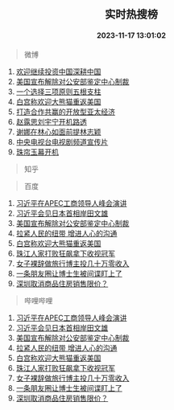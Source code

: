 <div align="center"><h2>实时热搜榜</h2><h4>2023-11-17 13:01:02</h4></div>

> 微博  

1. [欢迎继续投资中国深耕中国](https://s.weibo.com/weibo?q=%23%E6%AC%A2%E8%BF%8E%E7%BB%A7%E7%BB%AD%E6%8A%95%E8%B5%84%E4%B8%AD%E5%9B%BD%E6%B7%B1%E8%80%95%E4%B8%AD%E5%9B%BD%23&t=31&band_rank=1&Refer=top)<br />
2. [美国宣布解除对公安部鉴定中心制裁](https://s.weibo.com/weibo?q=%23%E7%BE%8E%E5%9B%BD%E5%AE%A3%E5%B8%83%E8%A7%A3%E9%99%A4%E5%AF%B9%E5%85%AC%E5%AE%89%E9%83%A8%E9%89%B4%E5%AE%9A%E4%B8%AD%E5%BF%83%E5%88%B6%E8%A3%81%23&t=31&band_rank=2&Refer=top)<br />
3. [一个选择三项原则五根支柱](https://s.weibo.com/weibo?q=%23%E4%B8%80%E4%B8%AA%E9%80%89%E6%8B%A9%E4%B8%89%E9%A1%B9%E5%8E%9F%E5%88%99%E4%BA%94%E6%A0%B9%E6%94%AF%E6%9F%B1%23&t=31&band_rank=3&Refer=top)<br />
4. [白宫称欢迎大熊猫重返美国](https://s.weibo.com/weibo?q=%23%E7%99%BD%E5%AE%AB%E7%A7%B0%E6%AC%A2%E8%BF%8E%E5%A4%A7%E7%86%8A%E7%8C%AB%E9%87%8D%E8%BF%94%E7%BE%8E%E5%9B%BD%23&t=31&band_rank=4&Refer=top)<br />
5. [打造合作共赢的开放型亚太经济](https://s.weibo.com/weibo?q=%23%E6%89%93%E9%80%A0%E5%90%88%E4%BD%9C%E5%85%B1%E8%B5%A2%E7%9A%84%E5%BC%80%E6%94%BE%E5%9E%8B%E4%BA%9A%E5%A4%AA%E7%BB%8F%E6%B5%8E%23&t=31&band_rank=5&Refer=top)<br />
6. [赵露思刘宇宁开机路透](https://s.weibo.com/weibo?q=%23%E8%B5%B5%E9%9C%B2%E6%80%9D%E5%88%98%E5%AE%87%E5%AE%81%E5%BC%80%E6%9C%BA%E8%B7%AF%E9%80%8F%23&t=31&band_rank=6&Refer=top)<br />
7. [谢娜在林心如面前提林志颖](https://s.weibo.com/weibo?q=%23%E8%B0%A2%E5%A8%9C%E5%9C%A8%E6%9E%97%E5%BF%83%E5%A6%82%E9%9D%A2%E5%89%8D%E6%8F%90%E6%9E%97%E5%BF%97%E9%A2%96%23&t=31&band_rank=7&Refer=top)<br />
8. [中央电视台电视剧频道宣传片](https://s.weibo.com/weibo?q=%23%E4%B8%AD%E5%A4%AE%E7%94%B5%E8%A7%86%E5%8F%B0%E7%94%B5%E8%A7%86%E5%89%A7%E9%A2%91%E9%81%93%E5%AE%A3%E4%BC%A0%E7%89%87%23&t=31&band_rank=8&Refer=top)<br />
9. [珠帘玉幕开机](https://s.weibo.com/weibo?q=%E7%8F%A0%E5%B8%98%E7%8E%89%E5%B9%95%E5%BC%80%E6%9C%BA&t=31&band_rank=9&Refer=top)<br />

> 知乎  


> 百度  

1. [习近平在APEC工商领导人峰会演讲](https://www.baidu.com/s?wd=%E4%B9%A0%E8%BF%91%E5%B9%B3%E5%9C%A8APEC%E5%B7%A5%E5%95%86%E9%A2%86%E5%AF%BC%E4%BA%BA%E5%B3%B0%E4%BC%9A%E6%BC%94%E8%AE%B2&sa=fyb_news&rsv_dl=fyb_news)<br />
2. [习近平会见日本首相岸田文雄](https://www.baidu.com/s?wd=%E4%B9%A0%E8%BF%91%E5%B9%B3%E4%BC%9A%E8%A7%81%E6%97%A5%E6%9C%AC%E9%A6%96%E7%9B%B8%E5%B2%B8%E7%94%B0%E6%96%87%E9%9B%84&sa=fyb_news&rsv_dl=fyb_news)<br />
3. [美国宣布解除对公安部鉴定中心制裁](https://www.baidu.com/s?wd=%E7%BE%8E%E5%9B%BD%E5%AE%A3%E5%B8%83%E8%A7%A3%E9%99%A4%E5%AF%B9%E5%85%AC%E5%AE%89%E9%83%A8%E9%89%B4%E5%AE%9A%E4%B8%AD%E5%BF%83%E5%88%B6%E8%A3%81&sa=fyb_news&rsv_dl=fyb_news)<br />
4. [拉紧人民的纽带 增进人心的沟通](https://www.baidu.com/s?wd=%E6%8B%89%E7%B4%A7%E4%BA%BA%E6%B0%91%E7%9A%84%E7%BA%BD%E5%B8%A6+%E5%A2%9E%E8%BF%9B%E4%BA%BA%E5%BF%83%E7%9A%84%E6%B2%9F%E9%80%9A&sa=fyb_news&rsv_dl=fyb_news)<br />
5. [白宫称欢迎大熊猫重返美国](https://www.baidu.com/s?wd=%E7%99%BD%E5%AE%AB%E7%A7%B0%E6%AC%A2%E8%BF%8E%E5%A4%A7%E7%86%8A%E7%8C%AB%E9%87%8D%E8%BF%94%E7%BE%8E%E5%9B%BD&sa=fyb_news&rsv_dl=fyb_news)<br />
6. [珠江人家打败狂飙拿下收视冠军](https://www.baidu.com/s?wd=%E7%8F%A0%E6%B1%9F%E4%BA%BA%E5%AE%B6%E6%89%93%E8%B4%A5%E7%8B%82%E9%A3%99%E6%8B%BF%E4%B8%8B%E6%94%B6%E8%A7%86%E5%86%A0%E5%86%9B&sa=fyb_news&rsv_dl=fyb_news)<br />
7. [女子裸辞做旅行博主投几十万零收入](https://www.baidu.com/s?wd=%E5%A5%B3%E5%AD%90%E8%A3%B8%E8%BE%9E%E5%81%9A%E6%97%85%E8%A1%8C%E5%8D%9A%E4%B8%BB%E6%8A%95%E5%87%A0%E5%8D%81%E4%B8%87%E9%9B%B6%E6%94%B6%E5%85%A5&sa=fyb_news&rsv_dl=fyb_news)<br />
8. [一条朋友圈让博士生被间谍盯上了](https://www.baidu.com/s?wd=%E4%B8%80%E6%9D%A1%E6%9C%8B%E5%8F%8B%E5%9C%88%E8%AE%A9%E5%8D%9A%E5%A3%AB%E7%94%9F%E8%A2%AB%E9%97%B4%E8%B0%8D%E7%9B%AF%E4%B8%8A%E4%BA%86&sa=fyb_news&rsv_dl=fyb_news)<br />
9. [深圳取消商品住房销售限价？](https://www.baidu.com/s?wd=%E6%B7%B1%E5%9C%B3%E5%8F%96%E6%B6%88%E5%95%86%E5%93%81%E4%BD%8F%E6%88%BF%E9%94%80%E5%94%AE%E9%99%90%E4%BB%B7%EF%BC%9F&sa=fyb_news&rsv_dl=fyb_news)<br />

> 哔哩哔哩  

1. [习近平在APEC工商领导人峰会演讲](https://www.baidu.com/s?wd=%E4%B9%A0%E8%BF%91%E5%B9%B3%E5%9C%A8APEC%E5%B7%A5%E5%95%86%E9%A2%86%E5%AF%BC%E4%BA%BA%E5%B3%B0%E4%BC%9A%E6%BC%94%E8%AE%B2&sa=fyb_news&rsv_dl=fyb_news)<br />
2. [习近平会见日本首相岸田文雄](https://www.baidu.com/s?wd=%E4%B9%A0%E8%BF%91%E5%B9%B3%E4%BC%9A%E8%A7%81%E6%97%A5%E6%9C%AC%E9%A6%96%E7%9B%B8%E5%B2%B8%E7%94%B0%E6%96%87%E9%9B%84&sa=fyb_news&rsv_dl=fyb_news)<br />
3. [美国宣布解除对公安部鉴定中心制裁](https://www.baidu.com/s?wd=%E7%BE%8E%E5%9B%BD%E5%AE%A3%E5%B8%83%E8%A7%A3%E9%99%A4%E5%AF%B9%E5%85%AC%E5%AE%89%E9%83%A8%E9%89%B4%E5%AE%9A%E4%B8%AD%E5%BF%83%E5%88%B6%E8%A3%81&sa=fyb_news&rsv_dl=fyb_news)<br />
4. [拉紧人民的纽带 增进人心的沟通](https://www.baidu.com/s?wd=%E6%8B%89%E7%B4%A7%E4%BA%BA%E6%B0%91%E7%9A%84%E7%BA%BD%E5%B8%A6+%E5%A2%9E%E8%BF%9B%E4%BA%BA%E5%BF%83%E7%9A%84%E6%B2%9F%E9%80%9A&sa=fyb_news&rsv_dl=fyb_news)<br />
5. [白宫称欢迎大熊猫重返美国](https://www.baidu.com/s?wd=%E7%99%BD%E5%AE%AB%E7%A7%B0%E6%AC%A2%E8%BF%8E%E5%A4%A7%E7%86%8A%E7%8C%AB%E9%87%8D%E8%BF%94%E7%BE%8E%E5%9B%BD&sa=fyb_news&rsv_dl=fyb_news)<br />
6. [珠江人家打败狂飙拿下收视冠军](https://www.baidu.com/s?wd=%E7%8F%A0%E6%B1%9F%E4%BA%BA%E5%AE%B6%E6%89%93%E8%B4%A5%E7%8B%82%E9%A3%99%E6%8B%BF%E4%B8%8B%E6%94%B6%E8%A7%86%E5%86%A0%E5%86%9B&sa=fyb_news&rsv_dl=fyb_news)<br />
7. [女子裸辞做旅行博主投几十万零收入](https://www.baidu.com/s?wd=%E5%A5%B3%E5%AD%90%E8%A3%B8%E8%BE%9E%E5%81%9A%E6%97%85%E8%A1%8C%E5%8D%9A%E4%B8%BB%E6%8A%95%E5%87%A0%E5%8D%81%E4%B8%87%E9%9B%B6%E6%94%B6%E5%85%A5&sa=fyb_news&rsv_dl=fyb_news)<br />
8. [一条朋友圈让博士生被间谍盯上了](https://www.baidu.com/s?wd=%E4%B8%80%E6%9D%A1%E6%9C%8B%E5%8F%8B%E5%9C%88%E8%AE%A9%E5%8D%9A%E5%A3%AB%E7%94%9F%E8%A2%AB%E9%97%B4%E8%B0%8D%E7%9B%AF%E4%B8%8A%E4%BA%86&sa=fyb_news&rsv_dl=fyb_news)<br />
9. [深圳取消商品住房销售限价？](https://www.baidu.com/s?wd=%E6%B7%B1%E5%9C%B3%E5%8F%96%E6%B6%88%E5%95%86%E5%93%81%E4%BD%8F%E6%88%BF%E9%94%80%E5%94%AE%E9%99%90%E4%BB%B7%EF%BC%9F&sa=fyb_news&rsv_dl=fyb_news)<br />
